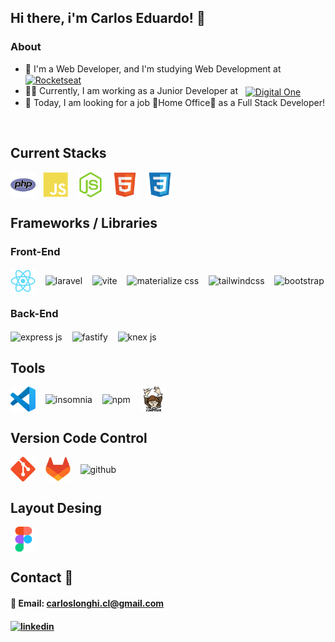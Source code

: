 
## Hi there, i'm Carlos Eduardo! 👋
### About
- 🚀 I'm a Web Developer, and I'm studying Web Development at &nbsp; [<img align="center" height="auto" width="150" src="https://cdn.worldvectorlogo.com/logos/rocketseat.svg" title="Rocketseat"/>](https://www.rocketseat.com.br/)
- 👨‍💻  Currently, I am working as a Junior Developer at &nbsp; [<img align="center" height="20" width="auto" src="https://www.digitalone.com.br/images/agencia-de-marketing-digital-one.png" title="Digital One"/>](https://www.digitalone.com.br/)
- 🔭 Today, I am looking for a job 🏡Home Office🏡 as a Full Stack Developer!

&nbsp;&nbsp;
## Current Stacks
<div style="display: inline_block">
  <img align="center" height="40" width="40" src="https://raw.githubusercontent.com/devicons/devicon/master/icons/php/php-original.svg" alt="php" title="PHP">
  &nbsp;
  <img align="center" height="40" width="40" src="https://raw.githubusercontent.com/devicons/devicon/master/icons/javascript/javascript-plain.svg" alt="javascript" title="JavaScript">
  &nbsp;&nbsp;
  <img align="center" height="40" width="40" src="https://raw.githubusercontent.com/devicons/devicon/master/icons/nodejs/nodejs-original.svg" alt="nodejs" title="Node.js">
  &nbsp;&nbsp;
  <img align="center" height="40" width="40" src="https://raw.githubusercontent.com/devicons/devicon/master/icons/html5/html5-original.svg" alt="html5" title="HTML5">
  &nbsp;&nbsp;
  <img align="center" height="40" width="40" src="https://raw.githubusercontent.com/devicons/devicon/master/icons/css3/css3-original.svg" alt="css" title="CSS">
</div>

## Frameworks / Libraries
### Front-End
<div style="display: inline_block">
  <img align="center" height="40" width="40" src="https://raw.githubusercontent.com/devicons/devicon/master/icons/react/react-original.svg" alt="react" title="React">
  &nbsp;&nbsp;
  <img align="center" height="40" width="40" src="https://laravel.com/img/logomark.min.svg" alt="laravel" title="Laravel">
  &nbsp;&nbsp;
  <img align="center" height="40" width="40" src="https://vitejs.dev/logo.svg" alt="vite" title="Vite">
  &nbsp;&nbsp;
  <img align="center" height="40" width="40" src="https://avatars.githubusercontent.com/u/64709442?s=200&v=4" alt="materialize css" title="Materialize CSS">
  &nbsp;&nbsp;
  <img align="center" height="40" width="40" src="https://img.icons8.com/color/512/tailwindcss.png" alt="tailwindcss" title="Tailwind CSS">
  &nbsp;&nbsp;
  <img align="center" height="40" width="40" src="https://img.icons8.com/color/512/bootstrap.png" alt="bootstrap" title="Bootstrap">
</div>

### Back-End
<div style="display: inline_block">
  <img align="center" height="40" width="40" src="https://img.icons8.com/nolan/512/express-js.png" alt="express js" title="Express.js">
  &nbsp;&nbsp;
  <img align="center" height="40" width="40" src="https://avatars.githubusercontent.com/u/24939410?s=280&v=4)" alt="fastify" title="Fastify">
  &nbsp;&nbsp;
  <img align="center" height="40" width="40" src="https://static-00.iconduck.com/assets.00/knex-js-icon-512x512-a2yn0209.png" alt="knex js" title="Knex.js">
  &nbsp;&nbsp;
</div>

## Tools
<div style="display: inline_block">
  <img align="center" height="40" width="40" src="https://raw.githubusercontent.com/devicons/devicon/master/icons/vscode/vscode-original.svg" alt="vs code" title="Visual Studio Code">
  &nbsp;&nbsp;
  <img align="center" height="40" width="40" src="https://seeklogo.com/images/I/insomnia-logo-A35E09EB19-seeklogo.com.png" alt="insomnia" title="Insomnia">
  &nbsp;&nbsp;
  <img align="center" height="40" width="40" src="https://avatars.githubusercontent.com/u/6078720?s=200&v=4" alt="npm" title="Npm">
  &nbsp;&nbsp;
  <img align="center" height="40" width="40" src="https://raw.githubusercontent.com/devicons/devicon/master/icons/composer/composer-original.svg" alt="composer" title="Composer">
</div>

## Version Code Control
<div style="display: inline_block">
  <img align="center" height="40" width="40" margin="20px" src="https://raw.githubusercontent.com/devicons/devicon/master/icons/git/git-plain.svg" alt="git" title="Git">
  &nbsp;&nbsp;
  <img align="center" height="40" width="40" src="https://raw.githubusercontent.com/devicons/devicon/master/icons/gitlab/gitlab-original.svg" alt="gitlab" title="GitLab">
  &nbsp;&nbsp;
  <img align="center" height="40" width="40" src="https://github.githubassets.com/images/modules/logos_page/GitHub-Mark.png" alt="github" title="GitHub">
</div>

## Layout Desing  
<img align="center" height="40" width="40" src="https://raw.githubusercontent.com/devicons/devicon/master/icons/figma/figma-original.svg" alt="figma" title="Figma">
&nbsp;&nbsp;

## Contact 💼 
#### 📧 Email: [carloslonghi.cl@gmail.com](carloslonghi.cl@gmail.com)
#### [![linkedin](https://img.shields.io/badge/linkedin-0A66C2?style=for-the-badge&logo=linkedin&logoColor=white)](https://www.linkedin.com/in/carlos-longhi-23b136164/)

